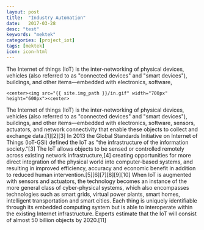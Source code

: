 ```yaml
---
layout: post
title:  "Industry Automation"
date:   2017-03-28
desc: "test"
keywords: "mektek"
categories: [project_iot]
tags: [mektek]
icon: icon-html
---
```



The Internet of things (IoT) is the inter-networking of physical devices, vehicles (also referred to as "connected devices" and "smart devices"), buildings, and other items—embedded with electronics, software, 

   <!-- ![edit]({{ site.img_path }}/3steps/edit.gif) -->
	<center><img src="{{ site.img_path }}/in.gif" width="700px" height="600px"><center>

The Internet of things (IoT) is the inter-networking of physical devices, vehicles (also referred to as "connected devices" and "smart devices"), buildings, and other items—embedded with electronics, software, sensors, actuators, and network connectivity that enable these objects to collect and exchange data.[1][2][3] In 2013 the Global Standards Initiative on Internet of Things (IoT-GSI) defined the IoT as "the infrastructure of the information society."[3] The IoT allows objects to be sensed or controlled remotely <!-- more -->
across existing network infrastructure,[4] creating opportunities for more direct integration of the physical world into computer-based systems, and resulting in improved efficiency, accuracy and economic benefit in addition to reduced human intervention.[5][6][7][8][9][10] When IoT is augmented with sensors and actuators, the technology becomes an instance of the more general class of cyber-physical systems, which also encompasses technologies such as smart grids, virtual power plants, smart homes, intelligent transportation and smart cities. Each thing is uniquely identifiable through its embedded computing system but is able to interoperate within the existing Internet infrastructure. Experts estimate that the IoT will consist of almost 50 billion objects by 2020.[11]

	
